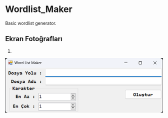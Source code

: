 # Wordlist_Maker
Basic wordlist generator.

## Ekran Fotoğrafları
1. 
![alt text](https://github.com/Emre-Can/Wordlist-Maker/blob/main/wordlistmaker_ss.png "Ekran Fotoğrafı 1")
